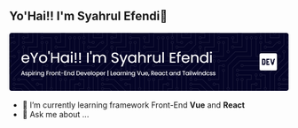 ## Yo'Hai!! I'm Syahrul Efendi👋

![syahrul efendi](./asset/bg1.png)

<!--
**syhrlf-e/syhrlf-e** is a ✨ _special_ ✨ repository because its `README.md` (this file) appears on your GitHub profile.

Here are some ideas to get you started:

- 🔭 I’m currently working on ...
- 🌱 I’m currently learning ...
- 👯 I’m looking to collaborate on ...
- 🤔 I’m looking for help with ...
- 💬 Ask me about ...
- 📫 How to reach me: ...
- 😄 Pronouns: ...
- ⚡ Fun fact: ...
-->

- 🌱 I’m currently learning framework Front-End **Vue** and **React**
- 💬 Ask me about ...
